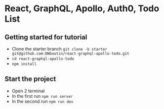 # React, GraphQL, Apollo, Auth0, Todo List

## Getting started for tutorial

- Clone the starter branch
  `git clone -b starter git@github.com:DWboutin/react-graphql-apollo-todo.git`
- `cd react-graphql-apollo-todo`
- `npm install`

## Start the project

- Open 2 terminal
- In the first run `npm run server`
- In the second run `npm run dev`
